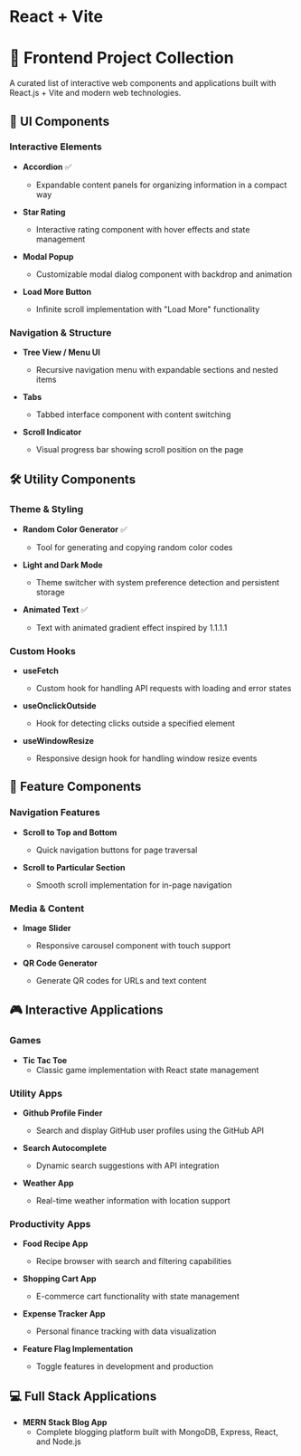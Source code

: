 # React + Vite

# 🚀 Frontend Project Collection

A curated list of interactive web components and applications built with React.js + Vite and modern web technologies.

## 🎨 UI Components

### Interactive Elements
* **Accordion** ✅
  * Expandable content panels for organizing information in a compact way 

* **Star Rating**
  * Interactive rating component with hover effects and state management

* **Modal Popup**
  * Customizable modal dialog component with backdrop and animation

* **Load More Button**
  * Infinite scroll implementation with "Load More" functionality

### Navigation & Structure
* **Tree View / Menu UI**
  * Recursive navigation menu with expandable sections and nested items

* **Tabs**
  * Tabbed interface component with content switching

* **Scroll Indicator**
  * Visual progress bar showing scroll position on the page

## 🛠️ Utility Components

### Theme & Styling
* **Random Color Generator** ✅
  * Tool for generating and copying random color codes 

* **Light and Dark Mode**
  * Theme switcher with system preference detection and persistent storage

* **Animated Text** ✅
  * Text with animated gradient effect inspired by 1.1.1.1

### Custom Hooks
* **useFetch**
  * Custom hook for handling API requests with loading and error states

* **useOnclickOutside**
  * Hook for detecting clicks outside a specified element

* **useWindowResize**
  * Responsive design hook for handling window resize events

## 📱 Feature Components

### Navigation Features
* **Scroll to Top and Bottom**
  * Quick navigation buttons for page traversal

* **Scroll to Particular Section**
  * Smooth scroll implementation for in-page navigation

### Media & Content
* **Image Slider**
  * Responsive carousel component with touch support

* **QR Code Generator**
  * Generate QR codes for URLs and text content

## 🎮 Interactive Applications

### Games
* **Tic Tac Toe**
  * Classic game implementation with React state management

### Utility Apps
* **Github Profile Finder**
  * Search and display GitHub user profiles using the GitHub API

* **Search Autocomplete**
  * Dynamic search suggestions with API integration

* **Weather App**
  * Real-time weather information with location support

### Productivity Apps
* **Food Recipe App**
  * Recipe browser with search and filtering capabilities

* **Shopping Cart App**
  * E-commerce cart functionality with state management

* **Expense Tracker App**
  * Personal finance tracking with data visualization

* **Feature Flag Implementation**
  * Toggle features in development and production

## 💻 Full Stack Applications

* **MERN Stack Blog App**
  * Complete blogging platform built with MongoDB, Express, React, and Node.js
